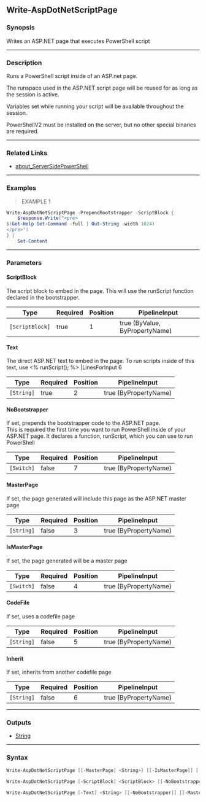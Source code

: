 Write-AspDotNetScriptPage
-------------------------

### Synopsis
Writes an ASP.NET page that executes PowerShell script

---

### Description

Runs a PowerShell script inside of an ASP.net page.  

The runspace used in the ASP.NET script page will be reused for as long as the session is active.

Variables set while running your script will be available throughout the session.                       

PowerShellV2 must be installed on the server, but no other special binaries are required.

---

### Related Links
* [about_ServerSidePowerShell](about_ServerSidePowerShell)

---

### Examples
> EXAMPLE 1

```PowerShell
Write-AspDotNetScriptPage -PrependBootstrapper -ScriptBlock {
    $response.Write("<pre>
$(Get-Help Get-Command -full | Out-String -width 1024)
</pre>")            
} | 
    Set-Content
```

---

### Parameters
#### **ScriptBlock**
The script block to embed in the page.  This will use the runScript function declared in the bootstrapper.

|Type           |Required|Position|PipelineInput                 |
|---------------|--------|--------|------------------------------|
|`[ScriptBlock]`|true    |1       |true (ByValue, ByPropertyName)|

#### **Text**
The direct ASP.NET text to embed in the page.  To run scripts inside of this text, use <% runScript(); %>
|LinesForInput 6

|Type      |Required|Position|PipelineInput        |
|----------|--------|--------|---------------------|
|`[String]`|true    |2       |true (ByPropertyName)|

#### **NoBootstrapper**
If set, prepends the bootstrapper code to the ASP.NET page.  
This is required the first time you want to run PowerShell inside of your ASP.NET page.
It declares a function, runScript, which you can use to run PowerShell

|Type      |Required|Position|PipelineInput        |
|----------|--------|--------|---------------------|
|`[Switch]`|false   |7       |true (ByPropertyName)|

#### **MasterPage**
If set, the page generated will include this page as the ASP.NET master page

|Type      |Required|Position|PipelineInput        |
|----------|--------|--------|---------------------|
|`[String]`|false   |3       |true (ByPropertyName)|

#### **IsMasterPage**
If set, the page generated will be a master page

|Type      |Required|Position|PipelineInput        |
|----------|--------|--------|---------------------|
|`[Switch]`|false   |4       |true (ByPropertyName)|

#### **CodeFile**
If set, uses a codefile page

|Type      |Required|Position|PipelineInput        |
|----------|--------|--------|---------------------|
|`[String]`|false   |5       |true (ByPropertyName)|

#### **Inherit**
If set, inherits from another codefile page

|Type      |Required|Position|PipelineInput        |
|----------|--------|--------|---------------------|
|`[String]`|false   |6       |true (ByPropertyName)|

---

### Outputs
* [String](https://learn.microsoft.com/en-us/dotnet/api/System.String)

---

### Syntax
```PowerShell
Write-AspDotNetScriptPage [[-MasterPage] <String>] [[-IsMasterPage]] [[-CodeFile] <String>] [[-Inherit] <String>] [<CommonParameters>]
```
```PowerShell
Write-AspDotNetScriptPage [-ScriptBlock] <ScriptBlock> [[-NoBootstrapper]] [[-MasterPage] <String>] [[-IsMasterPage]] [[-CodeFile] <String>] [[-Inherit] <String>] [<CommonParameters>]
```
```PowerShell
Write-AspDotNetScriptPage [-Text] <String> [[-NoBootstrapper]] [[-MasterPage] <String>] [[-IsMasterPage]] [[-CodeFile] <String>] [[-Inherit] <String>] [<CommonParameters>]
```
